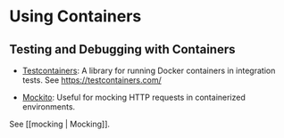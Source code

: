 # Using Containers

## Testing and Debugging with Containers

- [Testcontainers](https://crates.io/crates/testcontainers): A library for running Docker containers in integration tests.
See https://testcontainers.com/

- [Mockito](https://crates.io/crates/mockito): Useful for mocking HTTP requests in containerized environments.

See [[mocking | Mocking]].
